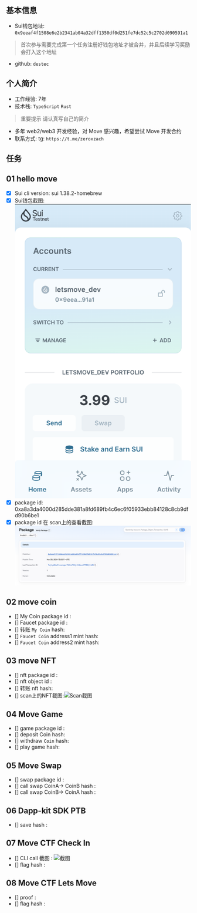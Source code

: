 ## 基本信息

- Sui钱包地址: `0x9eeaf4f1508e6e2b2341ab04a32dff1350df0d251fe7dc52c5c2702d090591a1`

> 首次参与需要完成第一个任务注册好钱包地址才被合并，并且后续学习奖励会打入这个地址

- github: `destec`

## 个人简介

- 工作经验: 7年
- 技术栈: `TypeScript` `Rust`

> 重要提示 请认真写自己的简介

- 多年 web2/web3 开发经验，对 Move 感兴趣，希望尝试 Move 开发合约
- 联系方式: tg: `https://t.me/zeroxzach`

## 任务

## 01 hello move

- [x] Sui cli version: sui 1.38.2-homebrew
- [x] Sui钱包截图: ![Sui钱包截图](./notes/task01/wallet.png)
- [x] package id: 0xa8a3da4000d285dde381a8fd689fb4c6ec6f05933ebb84128c8cb9dfd90b6be1
- [x] package id 在 scan上的查看截图:![Scan截图](./notes/task01/package.png)

## 02 move coin

- [] My Coin package id :
- [] Faucet package id :
- [] 转账 `My Coin` hash:
- [] `Faucet Coin` address1 mint hash:
- [] `Faucet Coin` address2 mint hash:

## 03 move NFT

- [] nft package id :
- [] nft object id :
- [] 转账 nft hash:
- [] scan上的NFT截图:![Scan截图](./images/你的图片地址)

## 04 Move Game

- [] game package id :
- [] deposit Coin hash:
- [] withdraw `Coin` hash:
- [] play game hash:

## 05 Move Swap

- [] swap package id :
- [] call swap CoinA-> CoinB hash :
- [] call swap CoinB-> CoinA hash :

## 06 Dapp-kit SDK PTB

- [] save hash :

## 07 Move CTF Check In

- [] CLI call 截图 : ![截图](./images/你的图片地址)
- [] flag hash :

## 08 Move CTF Lets Move

- [] proof :
- [] flag hash :

